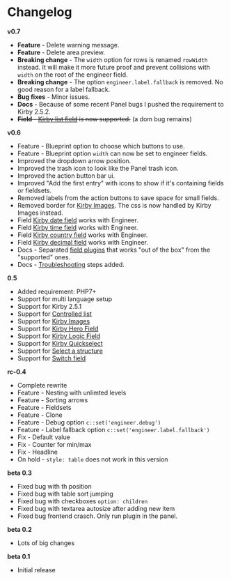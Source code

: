 # Changelog

**v0.7**

- **Feature** - Delete warning message.
- **Feature** - Delete area preview.
- **Breaking change** - The `width` option for rows is renamed `rowWidth` instead. It will make it more future proof and prevent collisions with `width` on the root of the engineer field.
- **Breaking change** - The option `engineer.label.fallback` is removed. No good reason for a label fallback.
- **Bug fixes** - Minor issues.
- **Docs** - Because of some recent Panel bugs I pushed the requirement to Kirby 2.5.2.
- ~~**Field** - [Kirby list field](https://github.com/TimOetting/kirby-list-field) is now supported.~~ (a dom bug remains)

**v0.6**

- Feature - Blueprint option to choose which buttons to use.
- Feature - Blueprint option `width` can now be set to engineer fields.
- Improved the dropdown arrow position.
- Improved the trash icon to look like the Panel trash icon.
- Improved the action button bar ui.
- Improved "Add the first entry" with icons to show if it's containing fields or fieldsets.
- Removed labels from the action buttons to save space for small fields.
- Removed border for [Kirby Images](https://github.com/medienbaecker/kirby-images). The css is now handled by Kirby Images instead.
- Field [Kirby date field](https://github.com/iksi/KirbyDateField) works with Engineer.
- Field [Kirby time field](https://github.com/iksi/KirbyTimeField) works with Engineer.
- Field [Kirby country field](https://github.com/iksi/KirbyCountryField) works with Engineer.
- Field [Kirby decimal field](https://github.com/iksi/KirbyDecimalField) works with Engineer.
- Docs - Separated [field plugins](fields.md#plugin-fields) that works "out of the box" from the "supported" ones.
- Docs - [Troubleshooting](troubleshooting.md) steps added.

**0.5**

- Added requirement: PHP7+
- Support for multi language setup
- Support for Kirby 2.5.1
- Support for [Controlled list](https://github.com/rasteiner/controlledlist)
- Support for [Kirby Images](https://github.com/medienbaecker/kirby-images)
- Support for [Kirby Hero Field](https://github.com/jenstornell/kirby-hero-field)
- Support for [Kirby Logic Field](https://github.com/jenstornell/kirby-logic-field)
- Support for [Kirby Quickselect](https://github.com/medienbaecker/kirby-quickselect)
- Support for [Select a structure](https://github.com/CalebGrove/select-a-structure)
- Support for [Switch field](https://github.com/distantnative/field-switch)

**rc-0.4**

- Complete rewrite
- Feature - Nesting with unlimted levels
- Feature - Sorting arrows
- Feature - Fieldsets
- Feature - Clone
- Feature - Debug option `c::set('engineer.debug')`
- Feature - Label fallback option `c::set('engineer.label.fallback')`
- Fix - Default value
- Fix - Counter for min/max
- Fix - Headline
- On hold - `style: table` does not work in this version

**beta 0.3**

- Fixed bug with th position
- Fixed bug with table sort jumping
- Fixed bug with checkboxes `option: children`
- Fixed bug with textarea autosize after adding new item
- Fixed bug frontend crasch. Only run plugin in the panel.

**beta 0.2**

- Lots of big changes

**beta 0.1**

- Initial release